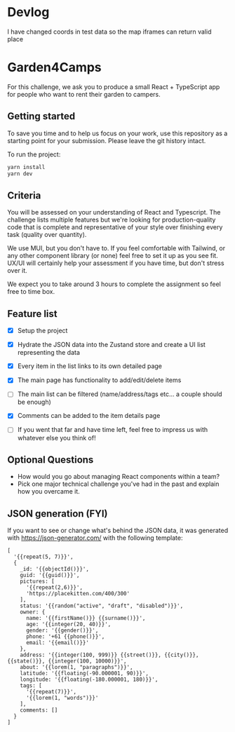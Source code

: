 # Devlog

I have changed coords in test data so the map iframes can return valid place

# Garden4Camps

For this challenge, we ask you to produce a small React + TypeScript app for people who want to rent their garden to campers.

## Getting started

To save you time and to help us focus on your work, use this repository as a starting point for your submission. Please leave the git history intact.

To run the project:

```bash
yarn install
yarn dev
```

## Criteria

You will be assessed on your understanding of React and Typescript. The challenge lists multiple features but we're looking for production-quality code that is complete and representative of your style over finishing every task (quality over quantity).

We use MUI, but you don't have to. If you feel comfortable with Tailwind, or any other component library (or none) feel free to set it up as you see fit. UX/UI will certainly help your assessment if you have time, but don't stress over it.

We expect you to take around 3 hours to complete the assignment so feel free to time box.

## Feature list

- [x] Setup the project

- [x] Hydrate the JSON data into the Zustand store and create a UI list representing the data

- [x] Every item in the list links to its own detailed page

- [x] The main page has functionality to add/edit/delete items

- [ ] The main list can be filtered (name/address/tags etc... a couple should be enough)

- [x] Comments can be added to the item details page

- [ ] If you went that far and have time left, feel free to impress us with whatever else you think of!

## Optional Questions

- How would you go about managing React components within a team?
- Pick one major technical challenge you've had in the past and explain how you overcame it.

## JSON generation (FYI)

If you want to see or change what's behind the JSON data, it was generated with https://json-generator.com/ with the following template:

```
[
  '{{repeat(5, 7)}}',
  {
    _id: '{{objectId()}}',
    guid: '{{guid()}}',
    pictures: [
      '{{repeat(2,6)}}',
      'https://placekitten.com/400/300'
    ],
    status: '{{random("active", "draft", "disabled")}}',
    owner: {
      name: '{{firstName()}} {{surname()}}',
      age: '{{integer(20, 40)}}',
      gender: '{{gender()}}',
      phone: '+61 {{phone()}}',
      email: '{{email()}}'
    },
    address: '{{integer(100, 999)}} {{street()}}, {{city()}}, {{state()}}, {{integer(100, 10000)}}',
    about: '{{lorem(1, "paragraphs")}}',
    latitude: '{{floating(-90.000001, 90)}}',
    longitude: '{{floating(-180.000001, 180)}}',
    tags: [
      '{{repeat(7)}}',
      '{{lorem(1, "words")}}'
    ],
    comments: []
  }
]
```
